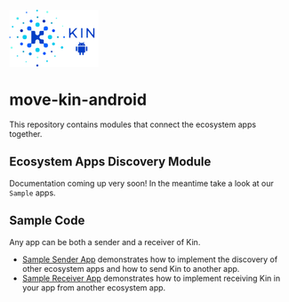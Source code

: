 ![Kin Token](kin_android.png)
# move-kin-android
This repository contains modules that connect the ecosystem apps together.

## Ecosystem Apps Discovery Module
Documentation coming up very soon!
In the meantime take a look at our `Sample` apps.

## Sample Code
Any app can be both a sender and a receiver of Kin.
+ [Sample Sender App](https://github.com/kinecosystem/move-kin-android/tree/master/sampleSenderApp/) demonstrates
how to implement the discovery of other ecosystem apps and how to send Kin to another app.
+ [Sample Receiver App](https://github.com/kinecosystem/move-kin-android/tree/master/sampleReceiverApp/) demonstrates how to implement receiving Kin in your app from another ecosystem app.
